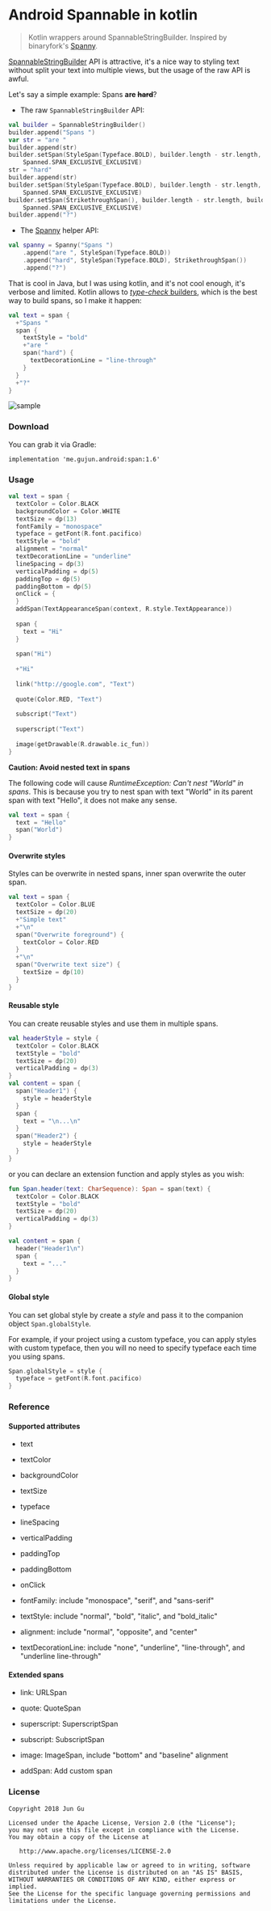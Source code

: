 # Android Spannable in kotlin

> Kotlin wrappers around SpannableStringBuilder. Inspired by binaryfork's [Spanny](https://github.com/binaryfork/Spanny).

[SpannableStringBuilder](https://developer.android.com/reference/android/text/SpannableStringBuilder.html)
API is attractive, it's a nice way to styling text without split your text into multiple views, 
but the usage of the raw API is awful.

Let's say a simple example: Spans **are ~~hard~~**?

- The raw `SpannableStringBuilder` API:

```kotlin
val builder = SpannableStringBuilder()
builder.append("Spans ")
var str = "are "
builder.append(str)
builder.setSpan(StyleSpan(Typeface.BOLD), builder.length - str.length, builder.length,
    Spanned.SPAN_EXCLUSIVE_EXCLUSIVE)
str = "hard"
builder.append(str)
builder.setSpan(StyleSpan(Typeface.BOLD), builder.length - str.length, builder.length,
    Spanned.SPAN_EXCLUSIVE_EXCLUSIVE)
builder.setSpan(StrikethroughSpan(), builder.length - str.length, builder.length,
    Spanned.SPAN_EXCLUSIVE_EXCLUSIVE)
builder.append("?")
```

- The [Spanny](https://github.com/binaryfork/Spanny) helper API:
```kotlin
val spanny = Spanny("Spans ")
    .append("are ", StyleSpan(Typeface.BOLD))
    .append("hard", StyleSpan(Typeface.BOLD), StrikethroughSpan())
    .append("?")
```

That is cool in Java, but I was using kotlin, and it's not cool enough, it's verbose and limited. Kotlin allows to [*type-check* builders](https://kotlinlang.org/docs/reference/type-safe-builders.html), 
which is the best way to build spans, so I make it happen:

```kotlin
val text = span {
  +"Spans "
  span {
    textStyle = "bold"
    +"are "
    span("hard") {
      textDecorationLine = "line-through"
    }
  }
  +"?"
}
```

![sample](/screenshots/sample.png)

### Download

You can grab it via Gradle:

```
implementation 'me.gujun.android:span:1.6'
```

### Usage

```kotlin
val text = span {
  textColor = Color.BLACK
  backgroundColor = Color.WHITE
  textSize = dp(13)
  fontFamily = "monospace"
  typeface = getFont(R.font.pacifico)
  textStyle = "bold"
  alignment = "normal"
  textDecorationLine = "underline"
  lineSpacing = dp(3)
  verticalPadding = dp(5)
  paddingTop = dp(5)
  paddingBottom = dp(5)
  onClick = {
  }
  addSpan(TextAppearanceSpan(context, R.style.TextAppearance))
  
  span {
    text = "Hi"
  }
  
  span("Hi")
  
  +"Hi"
  
  link("http://google.com", "Text")
  
  quote(Color.RED, "Text")
  
  subscript("Text")
  
  superscript("Text")
  
  image(getDrawable(R.drawable.ic_fun))
}
```

**Caution: Avoid nested text in spans**

The following code will cause *RuntimeException: Can't nest "World" in spans*. 
This is because you try to nest span with text "World" in its parent span with text "Hello", 
it does not make any sense.

```kotlin
val text = span {
  text = "Hello"
  span("World")
}
```

#### Overwrite styles

Styles can be overwrite in nested spans, inner span overwrite the outer span.

```kotlin
val text = span {
  textColor = Color.BLUE
  textSize = dp(20)
  +"Simple text"
  +"\n"
  span("Overwrite foreground") {
    textColor = Color.RED
  }
  +"\n"
  span("Overwrite text size") {
    textSize = dp(10)
  }
}
```

#### Reusable style

You can create reusable styles and use them in multiple spans.

```kotlin
val headerStyle = style {
  textColor = Color.BLACK
  textStyle = "bold"
  textSize = dp(20)
  verticalPadding = dp(3)
}
val content = span {
  span("Header1") {
    style = headerStyle
  }
  span {
    text = "\n...\n"
  }
  span("Header2") {
    style = headerStyle
  }
}
```

or you can declare an extension function and apply styles as you wish:

```kotlin
fun Span.header(text: CharSequence): Span = span(text) {
  textColor = Color.BLACK
  textStyle = "bold"
  textSize = dp(20)
  verticalPadding = dp(3)
}

val content = span {
  header("Header1\n")
  span {
    text = "..."
  }
}
```

#### Global style

You can set global style by create a *style* and pass it to the companion object `Span.globalStyle`.

For example, if your project using a custom typeface, you can apply styles with custom typeface, 
then you will no need to specify typeface each time you using spans. 

```kotlin
Span.globalStyle = style {
  typeface = getFont(R.font.pacifico)
}
```

### Reference

#### Supported attributes

- text

- textColor

- backgroundColor

- textSize

- typeface

- lineSpacing

- verticalPadding

- paddingTop

- paddingBottom

- onClick

- fontFamily: include "monospace", "serif", and "sans-serif"

- textStyle: include "normal", "bold", "italic", and "bold_italic"

- alignment: include "normal", "opposite", and "center"

- textDecorationLine: include "none", "underline", "line-through", and "underline line-through"


#### Extended spans

- link: URLSpan

- quote: QuoteSpan

- superscript: SuperscriptSpan

- subscript: SubscriptSpan

- image: ImageSpan, include "bottom" and "baseline" alignment

- addSpan: Add custom span


### License

```
Copyright 2018 Jun Gu

Licensed under the Apache License, Version 2.0 (the "License");
you may not use this file except in compliance with the License.
You may obtain a copy of the License at

   http://www.apache.org/licenses/LICENSE-2.0

Unless required by applicable law or agreed to in writing, software
distributed under the License is distributed on an "AS IS" BASIS,
WITHOUT WARRANTIES OR CONDITIONS OF ANY KIND, either express or implied.
See the License for the specific language governing permissions and
limitations under the License.
```